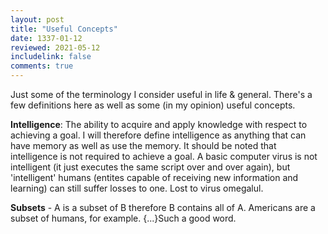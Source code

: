 ```yaml
---
layout: post
title: "Useful Concepts"
date: 1337-01-12
reviewed: 2021-05-12
includelink: false  
comments: true
---
```

Just some of the terminology I consider useful in life & general. There's a few definitions here as well as some (in my opinion) useful concepts.

**Intelligence**: The ability to acquire and apply knowledge with respect to achieving a goal. I will therefore define intelligence as anything that can have memory as well as use the memory. 
It should be noted that intelligence is not required to achieve a goal. A basic computer virus is not intelligent (it just executes the same script over and over again), but 'intelligent' humans (entites capable of receiving new information and learning) can still suffer losses to one. Lost to virus omegalul. 

**Subsets** - A is a subset of B therefore B contains all of A. Americans are a subset of humans, for example. {...}Such a good word.

